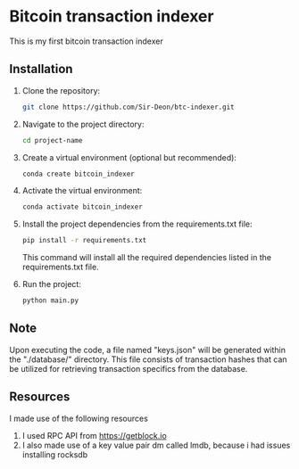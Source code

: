# Bitcoin transaction indexer

This is my first bitcoin transaction indexer

## Installation

1. Clone the repository:

   ```bash
   git clone https://github.com/Sir-Deon/btc-indexer.git
   ```

2. Navigate to the project directory:

   ```bash
   cd project-name
   ```

3. Create a virtual environment (optional but recommended):

   ```bash
   conda create bitcoin_indexer
   ```

4. Activate the virtual environment:

   ```bash
   conda activate bitcoin_indexer
   ```

5. Install the project dependencies from the requirements.txt file:

   ```bash
   pip install -r requirements.txt
   ```

   This command will install all the required dependencies listed in the requirements.txt file.

6. Run the project:

   ```bash
   python main.py
   ```

## Note

Upon executing the code, a file named "keys.json" will be generated within the "./database/" directory. This file consists of transaction hashes that can be utilized for retrieving transaction specifics from the database.

## Resources

I made use of the following resources

1. I used RPC API from https://getblock.io
2. I also made use of a key value pair dm called lmdb, because i had issues installing rocksdb
